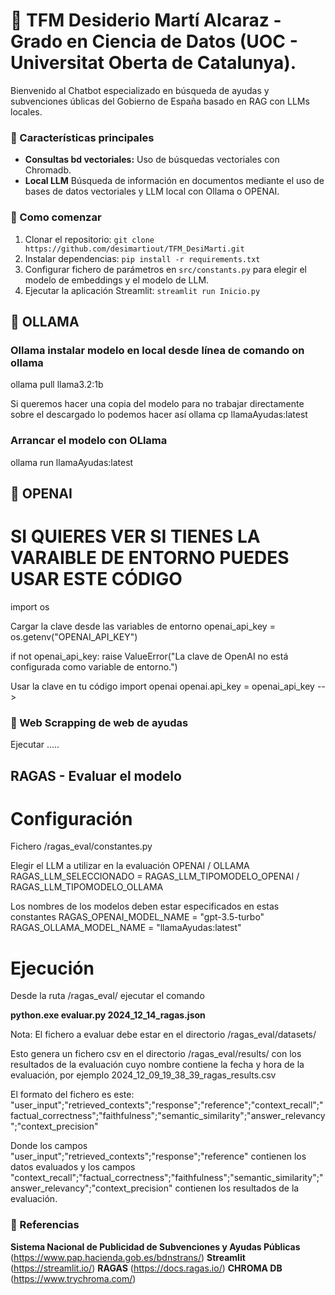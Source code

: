 # 📝 TFM Desiderio Martí Alcaraz - Grado en Ciencia de Datos (UOC - Universitat Oberta de Catalunya).

Bienvenido al Chatbot especializado en búsqueda de ayudas y subvenciones úblicas del Gobierno de España basado en RAG con LLMs locales.

### 🌟 Características principales
- **Consultas bd vectoriales:** Uso de búsquedas vectoriales con Chromadb.
- **Local LLM** Búsqueda de información en documentos mediante el uso de bases de datos vectoriales y LLM local  con Ollama o OPENAI.


### 🚀 Como comenzar
1. Clonar el repositorio: `git clone https://github.com/desimartiout/TFM_DesiMarti.git`
2. Instalar dependencias: `pip install -r requirements.txt`
3. Configurar fichero de parámetros en `src/constants.py` para elegir el modelo de embeddings y el modelo de LLM.
4. Ejecutar la aplicación Streamlit: `streamlit run Inicio.py`

## 📘 OLLAMA

### Ollama instalar modelo en local desde línea de comando on ollama
ollama pull llama3.2:1b

Si queremos hacer una copia del modelo para no trabajar directamente sobre el descargado lo podemos hacer así
ollama cp llamaAyudas:latest

### Arrancar el modelo con OLlama
ollama run llamaAyudas:latest

## 📘 OPENAI

# SI QUIERES VER SI TIENES LA VARAIBLE DE ENTORNO PUEDES USAR ESTE CÓDIGO
import os

Cargar la clave desde las variables de entorno
openai_api_key = os.getenv("OPENAI_API_KEY")

if not openai_api_key:
    raise ValueError("La clave de OpenAI no está configurada como variable de entorno.")

Usar la clave en tu código
import openai
openai.api_key = openai_api_key -->

### 📘 Web Scrapping de web de ayudas
Ejecutar .....


## RAGAS - Evaluar el modelo

# Configuración

Fichero /ragas_eval/constantes.py

Elegir el LLM a utilizar en la evaluación OPENAI / OLLAMA
RAGAS_LLM_SELECCIONADO = RAGAS_LLM_TIPOMODELO_OPENAI / RAGAS_LLM_TIPOMODELO_OLLAMA

Los nombres de los modelos deben estar especificados en estas constantes
RAGAS_OPENAI_MODEL_NAME = "gpt-3.5-turbo"
RAGAS_OLLAMA_MODEL_NAME = "llamaAyudas:latest"

# Ejecución

Desde la ruta /ragas_eval/ ejecutar el comando

**python.exe evaluar.py 2024_12_14_ragas.json**

Nota: El fichero a evaluar debe estar en el directorio /ragas_eval/datasets/

Esto genera un fichero csv en el directorio /ragas_eval/results/ con los resultados de la evaluación cuyo nombre contiene la fecha y hora de la evaluación, por ejemplo 2024_12_09_19_38_39_ragas_results.csv

El formato del fichero es este:
"user_input";"retrieved_contexts";"response";"reference";"context_recall";"factual_correctness";"faithfulness";"semantic_similarity";"answer_relevancy";"context_precision"

Donde los campos "user_input";"retrieved_contexts";"response";"reference" contienen los datos evaluados y los campos "context_recall";"factual_correctness";"faithfulness";"semantic_similarity";"answer_relevancy";"context_precision" contienen los resultados de la evaluación.

### 📘 Referencias
**Sistema Nacional de Publicidad de Subvenciones y Ayudas Públicas** (https://www.pap.hacienda.gob.es/bdnstrans/)
**Streamlit** (https://streamlit.io/)
**RAGAS** (https://docs.ragas.io/)
**CHROMA DB** (https://www.trychroma.com/)